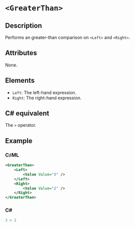 # `<GreaterThan>`

## Description

Performs an greater-than comparison on `<Left>` and `<Right>`.

## Attributes

None.

## Elements

- `Left`: The left-hand expression.
- `Right`: The right-hand expression.

## C# equivalent

The `>` operator.

## Example

### C♯ML

```xml
<GreaterThan>
    <Left>
        <Value Value="3" />
    </Left>
    <Right>
        <Value Value="2" />
    </Right>
</GreaterThan>
```

### C#

```csharp
3 > 2
```
